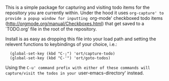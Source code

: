 This is a simple package for capturing and visiting todo items for the
repository you are currently within. Under the hood it uses `org-capture'
to provide a popup window for inputting `org-mode' checkboxed todo items
(http://orgmode.org/manual/Checkboxes.html) that get saved to a `TODO.org'
file in the root of the repository.

Install is as easy as dropping this file into your load path and setting
the relevent functions to keybindings of your choice, i.e.:

```
  (global-set-key (kbd "C-;") 'ort/capture-todo)
  (global-set-key (kbd "C-'") 'ort/goto-todos)
```
  
Using the `C-u' command prefix with either of these commands will
capture/visit the todos in your `user-emacs-directory' instead.
